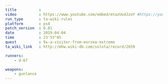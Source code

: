 ```yaml
---
title          :
video          : https://www.youtube.com/embed/mtazUodJzoY #https://youtu.be/mtazUodJzoY
run_type       : ta-wiki-rules
platform       : ps4
patch_version  : 6.01
date           : 2019-04-04
time           : 23'53"85
quest          : 9★-a-visitor-from-eorzea-extreme
ta_wiki_link   : http://mhw.wiki-db.com/solota/record/2659

runners:
    - d-67

weapons:
    - gunlance
---
```

